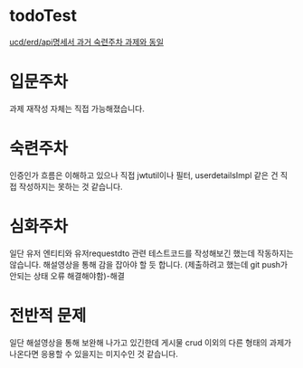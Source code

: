 # todoTest

[ucd/erd/api명세서 과거 숙련주차 과제와 동일](https://github.com/undiputed91/todocards)

# 입문주차
과제 재작성 자체는 직접 가능해졌습니다.

# 숙련주차
인증인가 흐름은 이해하고 있으나 직접 jwtutil이나 필터, userdetailsImpl 같은 건 직접 작성하지는 못하는 것 같습니다.

# 심화주차
일단 유저 엔티티와 유저requestdto 관련 테스트코드를 작성해보긴 했는데 작동하지는 않습니다.
해설영상을 통해 감을 잡아야 할 듯 합니다.
(제출하려고 했는데 git push가 안되는 상태 오류 해결해야함)-해결

# 전반적 문제
일단 해설영상을 통해 보완해 나가고 있긴한데 게시물 crud 이외의 다른 형태의 과제가 나온다면 응용할 수 있을지는 미지수인 것 같습니다.
